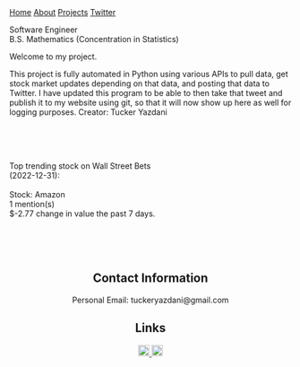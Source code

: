 <html>
<link href="main.css" rel="stylesheet">
<div class="topnav"> 
  <a href="https://tuckeryazdani.github.io/">Home</a>
  <a href="about.html">About</a>
  <a href="projects.html">Projects</a>
  <a class="active" href="twitter.html">Twitter</a>
  </div>
  <div id='1'>
  </div>
<head>
  <div align="left">
    <p class="bio">
      Software Engineer <br>
      B.S. Mathematics (Concentration in Statistics)<br>
    </p>
  </div>
  <p>
Welcome to my project.

This project is fully automated in Python using various APIs to pull data, get stock market updates depending on that data, and posting that data to Twitter.
I have updated this program to be able to then take that tweet and publish it to my website using git, so that it will now show up here as well for logging purposes.
Creator: Tucker Yazdani
  </p>
</head>
<body><br><br> <p>
<br>    Top trending stock on Wall Street Bets 
<br>    (2022-12-31):
<br>
<br>    Stock: Amazon
<br>    1 mention(s) 
<br>    $-2.77 change in value the past 7 days.
<br>        
<br></p><br><br>

</body>
  <center>
  <h2> Contact Information </h2>
  <p>
  Personal Email: tuckeryazdani@gmail.com<br>
  </p>
  <h2> Links </h2>
  <a href="https://www.linkedin.com/in/tuckeryazdani/" target="_blank"><img src="https://user-images.githubusercontent.com/84822334/148589136-9acd742f-e004-4d54-b1b4-181f8bc7dc98.png" class="social" width="20" height="20" title="LinkedIn">
  </a><a href="https://github.com/tuckeryazdani/" target="_blank"><img src="https://user-images.githubusercontent.com/84822334/148658020-ae86cfb7-f259-4503-93fc-156a168d2a9d.png" class="social" width="20" height="20" title="GitHub"></a>
  </center>
</html>
